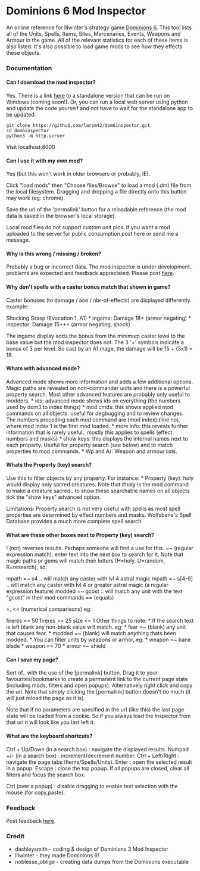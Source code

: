 # Dominions 6 Mod Inspector
An online reference for Illwinter's strategy game [Dominions 6](http://www.illwinter.com/dom6). This tool lists all of the Units, Spells, Items, Sites, Mercenaries, Events, Weapons and Armour in the game. All of the relevant statistics for each of these items is also listed. It's also possible to load game mods to see how they effects these objects.

### Documentation

#### Can I download the mod inspector?
Yes. There is a link [here](https://steamcommunity.com/app/2511500/discussions/0/4132682727131370992/) to a standalone version that can be run on Windows (coming soon!). Or, you can run a local web server using python and update the code yourself and not have to wait for the standalone app to be updated:

    git clone https://github.com/larzm42/dom6inspector.git
    cd dom6inspector
    python3 -m http.server

Visit localhost:8000

#### Can I use it with my own mod?
Yes (but this won't work in older browsers or probably, IE).

Click "load mods" then "Choose files/Browse" to load a mod (.dm) file from the local filesystem. Dragging and dropping a file directly onto this button may work (eg: chrome).

Save the url of the 'permalink' button for a reloadable reference (the mod data is saved in the browser's local storage).

Local mod files do not support custom unit pics. If you want a mod uploaded to the server for public consumption post here or send me a message.

#### Why is this wrong / missing / broken?
Probably a bug or incorrect data. The mod inspector is under development.. problems are expected and feedback appreciated. Please post [here](https://steamcommunity.com/app/2511500/discussions/0/4132682727131370992/).

#### Why don't spells with a caster bonus match that shown in game?
Caster bonuses (to damage / aoe / nbr-of-effects) are displayed differently. example:

Shocking Grasp (Evocation 1, A1) * ingame: Damage 18+ (armor negating) * inspector: Damage 15+++ (armor negating, shock)

The ingame display adds the bonus from the minimum caster level to the base value but the mod inspector does not. The 3 '+' symbols indicate a bonus of 3 per level. So cast by an A1 mage, the damage will be 15 + (3x1) = 18.

#### Whats with advanced mode?
Advanced mode shows more information and adds a few additional options. Magic paths are revealed on non-commander units and there is a powerful property search. Most other advanced features are probably only useful to modders. * ids: advanced mode shows ids on everything (the numbers used by dom3 to index things) * mod cmds: this shows applied mod commands on all objects. useful for degbugging and to review changes. The numbers preceding each mod command are (mod index):(line no), where mod index 1 is the first mod loaded. * more info: this reveals further information that is rarely useful.. mostly this applies to spells (effect numbers and masks) * show keys: this displays the internal names next to each property. Useful for property search (see below) and to match properties to mod commands. * Wp and Ar: Weapon and armour lists.

#### Whats the Property (key) search?
Use this to filter objects by any property. For instance: * Property (key): holy would display only sacred creatures. Note that #holy is the mod command to make a creature sacred.. to show these searchable names on all objects tick the "show keys" advanced option.

Limitations: Property search is not very useful with spells as most spell properties are determined by effect numbers and masks. Wolfsbane's Spell Database provides a much more complete spell search.

#### What are these other boxes next to Property (key) search?
! (not) reverses results. Perhaps someone will find a use for this.
=~ (regular expression match). enter text into the next box to search for it. Note that magic paths or gems will match their letters (H=holy, U=random, R=research), so:

mpath =~ s4 .. will match any caster with lvl 4 astral magic
mpath =~ s[4-9] .. will match any caster with lvl 4 or greater astral magic (a regular expression feature)
modded =~ gcost .. will match any unit with the text "gcost" in their mod commands
== (equals)

=, <= (numerical comparisons) eg:

fireres == 50
fireres >= 25
size <= 1
Other things to note: * If the search text is left blank any non-blank value will match. eg: * fear =~ (blank) any unit that causes fear. * modded =~ (blank) will match anything thats been modded. * You can filter units by weapons or armor, eg: * weapon =~ bane blade * weapon == 70 * armor =~ shield

#### Can I save my page?
Sort of.. with the use of the [permalink] button. Drag it to your favourites/bookmarks to create a permanent link to the current page state (including mods, filters and open popups). Alternatively right click and copy the url. Note that simply clicking the [permalink] button doesn't do much (it will just reload the page as it is).

Note that if no parameters are specified in the url (like this) the last page state will be loaded from a cookie. So if you always load the inspector from that url it will look like you last left it.

#### What are the keyboard shortcuts?
Ctrl + Up/Down (in a search box) : navigate the displayed results.
Numpad +/- (in a search box) : increment/decrement number.
Ctrl + Left/Right : navigate the page tabs (Items/Spells/Units).
Enter : open the selected result in a popup.
Escape : close the top popup. If all popups are closed, clear all filters and focus the search box.

Ctrl (over a popup) : disable dragging to enable text selection with the mouse (for copy,paste).

### Feedback

Post feedback [here](https://steamcommunity.com/app/2511500/discussions/0/4132682727131370992/).

### Credit

* dashleysmith - coding & design of Dominions 3 Mod Inspector
* Illwinter - they made Dominions 6!
* noblesse_oblige - creating data dumps from the Dominions executable

